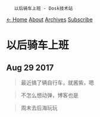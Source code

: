        以后骑车上班 - Dosk技术站   

[← Home](/) [About](/about/) [Archives](/archives/) [Subscribe](/atom.xml)

以后骑车上班
======

Aug 29 2017
-----------

> 最近搞了辆自行车，就酱紫，嗯

> 不怎么想动弹，博客也是

> 周末去后海玩玩